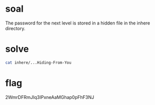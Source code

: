 # soal
The password for the next level is stored in a hidden file in the inhere directory.

# solve
```bash
cat inhere/...Hiding-From-You
```

# flag
2WmrDFRmJIq3IPxneAaMGhap0pFhF3NJ